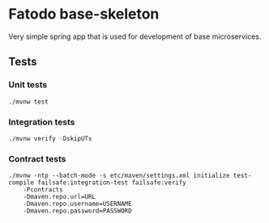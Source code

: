 # Fatodo base-skeleton
Very simple spring app that is used for development of base microservices.

## Tests

### Unit tests
```
./mvnw test
```
### Integration tests
```
./mvnw verify -DskipUTs
```
### Contract tests
```
./mvnw -ntp --batch-mode -s etc/maven/settings.xml initialize test-compile failsafe:integration-test failsafe:verify 
    -Pcontracts
    -Dmaven.repo.url=URL
    -Dmaven.repo.username=USERNAME
    -Dmaven.repo.password=PASSWORD
```
